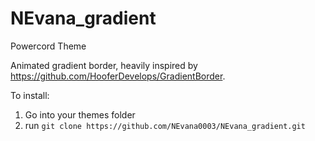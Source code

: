 # NEvana_gradient
Powercord Theme

Animated gradient border, heavily inspired by https://github.com/HooferDevelops/GradientBorder.

To install: 
1. Go into your themes folder
2. run `git clone https://github.com/NEvana0003/NEvana_gradient.git`
